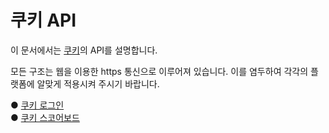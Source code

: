 # 쿠키 API
이 문서에서는 [쿠키](//www.cookiee.net)의 API를 설명합니다. 

모든 구조는 웹을 이용한 https 통신으로 이루어져 있습니다. 이를 염두하여 각각의 플랫폼에 알맞게 적용시켜 주시기 바랍니다.


●  [쿠키 로그인](/cookiee_login.md) <br>
●  [쿠키 스코어보드](/cookiee_scoreboard.md)
